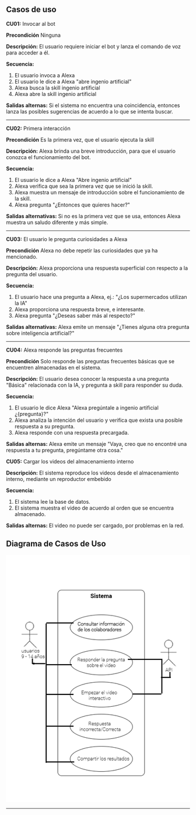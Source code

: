 ## Casos de uso

**CU01:** Invocar al bot  

**Precondición** Ninguna 

**Descripción:** El usuario requiere iniciar el bot y lanza el comando de voz para acceder a él. 

**Secuencia:**
1. El usuario invoca a Alexa 
2. El usuario le dice a Alexa "abre ingenio artificial" 
3. Alexa busca la skill ingenio artificial  
4. Alexa abre la skill ingenio artificial 

**Salidas alternas:**  Si el sistema no encuentra una coincidencia, entonces lanza las posibles sugerencias de acuerdo a lo que se intenta buscar. 

------------
**CU02:** Primera interacción  

**Precondición**  Es la primera vez, que el usuario ejecuta la skill

**Descripción:** Alexa brinda una breve introducción, para que el usuario conozca el funcionamiento del bot. 

**Secuencia:**
1. El usuario le dice a Alexa "Abre ingenio artificial" 
2. Alexa verifica que sea la primera vez que se inició la skill. 
3. Alexa muestra un mensaje de introducción sobre el funcionamiento de la skill. 
4. Alexa pregunta  "¿Entonces que quieres hacer?" 

**Salidas alternativas:**  Si no es la primera vez que se usa, entonces Alexa muestra un saludo diferente y más simple. 

------------
**CU03:** El usuario le pregunta curiosidades a Alexa  

**Precondición** Alexa no debe repetir las curiosidades que ya ha mencionado. 

**Descripción:** Alexa proporciona una respuesta superficial con respecto a la pregunta del usuario. 

**Secuencia:**
1. El usuario hace una pregunta a Alexa, ej.: "¿Los supermercados utilizan la IA" 
2. Alexa proporciona una respuesta breve, e interesante. 
3. Alexa pregunta "¿Deseas saber más al respecto?" 

**Salidas alternativas:**  Alexa emite un mensaje "¿Tienes alguna otra pregunta sobre inteligencia artificial?" 

------------
**CU04:** Alexa responde las preguntas frecuentes  

**Precondición** Solo responde las preguntas frecuentes básicas que se encuentren almacenadas en el sistema. 

**Descripción:** El usuario desea conocer la respuesta a una pregunta "Básica" relacionada con la IA, y pregunta a skill para responder su duda. 

**Secuencia:**
1. El usuario le dice Alexa "Alexa pregúntale a ingenio artificial ¿{pregunta}?" 
2. Alexa analiza la intención del usuario y verifica que exista una posible respuesta a su pregunta. 
3. Alexa responde con una respuesta precargada. 

**Salidas alternas:**  Alexa emite un mensaje "Vaya, creo que no encontré una respuesta a tu pregunta, pregúntame otra cosa." 

**CU05:** Cargar los videos del almacenamiento interno

**Descripción:** El sistema reproduce los videos desde el almacenamiento interno, mediante un reproductor embebido

**Secuencia:**
1. El sistema lee la base de datos.
2. El sistema muestra el video de acuerdo al orden que se encuentra almacenado.

**Salidas alternas:**  El video no puede ser cargado, por problemas en la red.




## Diagrama de Casos de Uso

![Casos de uso](casosdeuso2.png)

***



